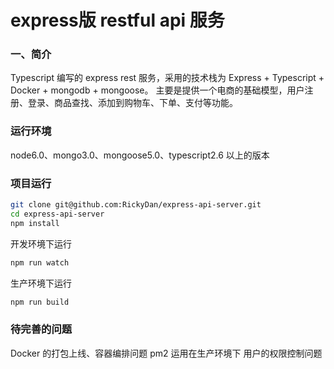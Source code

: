 # express版 restful api 服务

### 一、简介
Typescript 编写的 express rest 服务，采用的技术栈为 Express + Typescript + Docker + mongodb + mongoose。 主要是提供一个电商的基础模型，用户注册、登录、商品查找、添加到购物车、下单、支付等功能。

### 运行环境
node6.0、mongo3.0、mongoose5.0、typescript2.6 以上的版本

### 项目运行
```bash
git clone git@github.com:RickyDan/express-api-server.git
cd express-api-server
npm install
```
开发环境下运行
```bash
npm run watch
```
生产环境下运行
```bash
npm run build
```

### 待完善的问题
Docker 的打包上线、容器编排问题
pm2 运用在生产环境下
用户的权限控制问题

